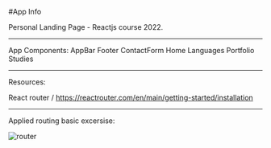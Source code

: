 

#App Info

Personal Landing Page - Reactjs course 2022.

*************

App Components:
AppBar
Footer
ContactForm
Home
Languages
Portfolio
Studies

*************

Resources:

React router / https://reactrouter.com/en/main/getting-started/installation

*************

Applied routing basic excersise:

![router](https://user-images.githubusercontent.com/66336947/187346334-5d628d91-fe16-4478-aa9a-8c03d9d08b99.png)



